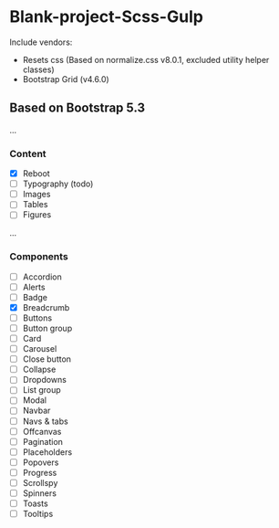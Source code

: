 # Blank-project-Scss-Gulp

Include vendors:
- Resets css (Based on normalize.css v8.0.1, excluded utility helper classes)
- Bootstrap Grid (v4.6.0)

## Based on Bootstrap 5.3

...

### Content
- [x] Reboot
- [ ] Typography (todo)
- [ ] Images
- [ ] Tables
- [ ] Figures

...

### Components
- [ ] Accordion
- [ ] Alerts
- [ ] Badge
- [x] Breadcrumb
- [ ] Buttons
- [ ] Button group
- [ ] Card
- [ ] Carousel
- [ ] Close button
- [ ] Collapse
- [ ] Dropdowns
- [ ] List group
- [ ] Modal
- [ ] Navbar
- [ ] Navs & tabs
- [ ] Offcanvas
- [ ] Pagination
- [ ] Placeholders
- [ ] Popovers
- [ ] Progress
- [ ] Scrollspy
- [ ] Spinners
- [ ] Toasts
- [ ] Tooltips
